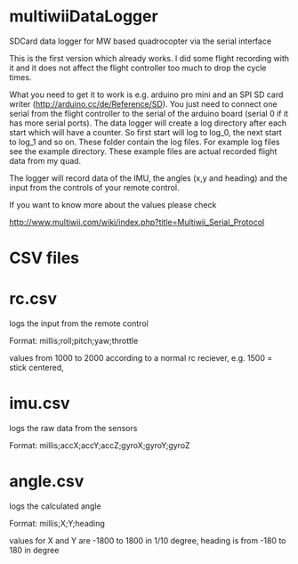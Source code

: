 multiwiiDataLogger
==================

SDCard data logger for MW based quadrocopter via the serial interface

This is the first version which already works. I did some flight recording with it and it does not affect the 
flight controller too much to drop the cycle times.

What you need to get it to work is e.g. arduino pro mini and an SPI SD card writer (http://arduino.cc/de/Reference/SD).
You just need to connect one serial from the flight controller to the serial of the arduino board (serial 0 if it has more serial ports).
The data logger will create a log directory after each start which will have a counter. So first start will log to log_0, the next start to log_1 and so on.
These folder contain the log files. For example log files see the example directory. These example files are actual recorded flight data from my quad.

The logger will record data of the IMU, the angles (x,y and heading) and the input from the controls of your remote control. 

If you want to know more about the values please check 

http://www.multiwii.com/wiki/index.php?title=Multiwii_Serial_Protocol

CSV files
==================

rc.csv
===
logs the input from the remote control

Format:
millis;roll;pitch;yaw;throttle

values from 1000 to 2000 according to a normal rc reciever, e.g. 1500 = stick centered,

imu.csv
===
logs the raw data from the sensors

Format:
millis;accX;accY;accZ;gyroX;gyroY;gyroZ

angle.csv
===
logs the calculated angle

Format:
millis;X;Y;heading

values for X and Y are -1800 to 1800 in 1/10 degree, heading is from -180 to 180 in degree